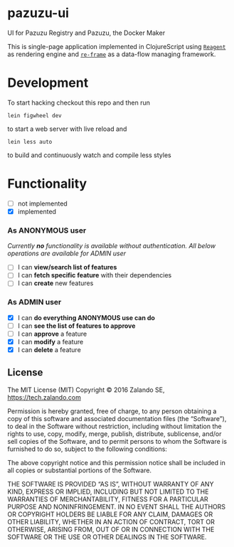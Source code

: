 # pazuzu-ui

UI for Pazuzu Registry and Pazuzu, the Docker Maker

This is single-page application implemented in ClojureScript using
[`Reagent`](https://github.com/reagent-project/reagent) as rendering engine and
[`re-frame`](https://github.com/Day8/re-frame) as a data-flow managing framework.

# Development

To start hacking checkout this repo and then run

    lein figwheel dev

to start a web server with live reload and

    lein less auto

to build and continuously watch and compile less styles

# Functionality

* [ ] not implemented
* [x] implemented

### **As ANONYMOUS user**
*Currently __no__ functionality is available without authentication.
All below operations are available for ADMIN user*
 * [ ] I can **view/search list of features**
 * [ ] I can **fetch specific feature** with their dependencies
 * [ ] I can **create** new features

### **As ADMIN user**
  * [x] I can **do everything ANONYMOUS use can do**
  * [ ] I can **see the list of features to approve**
  * [ ] I can **approve** a feature
  * [x] I can **modify** a feature
  * [x] I can **delete** a feature

License
-------

The MIT License (MIT)
Copyright © 2016 Zalando SE, https://tech.zalando.com

Permission is hereby granted, free of charge, to any person obtaining a copy
of this software and associated documentation files (the “Software”), to deal
in the Software without restriction, including without limitation the rights
to use, copy, modify, merge, publish, distribute, sublicense, and/or sell
copies of the Software, and to permit persons to whom the Software is
furnished to do so, subject to the following conditions:

The above copyright notice and this permission notice shall be included in
all copies or substantial portions of the Software.

THE SOFTWARE IS PROVIDED “AS IS”, WITHOUT WARRANTY OF ANY KIND, EXPRESS OR
IMPLIED, INCLUDING BUT NOT LIMITED TO THE WARRANTIES OF MERCHANTABILITY,
FITNESS FOR A PARTICULAR PURPOSE AND NONINFRINGEMENT. IN NO EVENT SHALL THE
AUTHORS OR COPYRIGHT HOLDERS BE LIABLE FOR ANY CLAIM, DAMAGES OR OTHER
LIABILITY, WHETHER IN AN ACTION OF CONTRACT, TORT OR OTHERWISE, ARISING FROM,
OUT OF OR IN CONNECTION WITH THE SOFTWARE OR THE USE OR OTHER DEALINGS IN
THE SOFTWARE.
